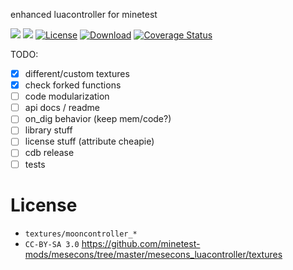 enhanced luacontroller for minetest

![](https://github.com/mt-mods/mooncontroller/workflows/luacheck/badge.svg)
![](https://github.com/mt-mods/mooncontroller/workflows/test/badge.svg)
[![License](https://img.shields.io/badge/License-MIT-green.svg)](license.txt)
[![Download](https://img.shields.io/badge/Download-ContentDB-blue.svg)](https://content.minetest.net/packages/mt-mods/mooncontroller)
[![Coverage Status](https://coveralls.io/repos/github/mt-mods/mooncontroller/badge.svg?branch=master)](https://coveralls.io/github/mt-mods/mooncontroller?branch=master)

TODO:
* [x] different/custom textures
* [x] check forked functions
* [ ] code modularization
* [ ] api docs / readme
* [ ] on_dig behavior (keep mem/code?)
* [ ] library stuff
* [ ] license stuff (attribute cheapie)
* [ ] cdb release
* [ ] tests

# License

* `textures/mooncontroller_*`
 * `CC-BY-SA 3.0` https://github.com/minetest-mods/mesecons/tree/master/mesecons_luacontroller/textures